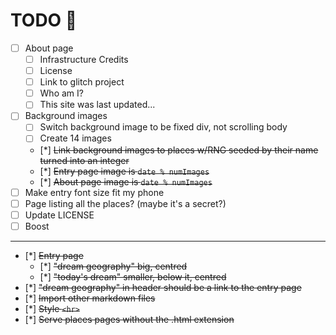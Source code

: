 # TODO 🚧

- [ ] About page
  - [ ] Infrastructure Credits
  - [ ] License
  - [ ] Link to glitch project
  - [ ] Who am I?
  - [ ] This site was last updated...
- [ ] Background images
  - [ ] Switch background image to be fixed div, not scrolling body
  - [ ] Create 14 images
  - [*] ~~Link background images to places w/RNG seeded by their name turned into an integer~~
  - [*] ~~Entry page image is `date % numImages`~~
  - [*] ~~About page image is `date % numImages`~~
- [ ] Make entry font size fit my phone
- [ ] Page listing all the places? (maybe it's a secret?)
- [ ] Update LICENSE
- [ ] Boost

---

- [*] ~~Entry page~~
  - [*] ~~"dream geography" big, centred~~
  - [*] ~~"today's dream" smaller, below it, centred~~
- [*] ~~"dream geography" in header should be a link to the entry page~~
- [*] ~~Import other markdown files~~
- [*] ~~Style `<hr>`~~
- [*] ~~Serve places pages without the .html extension~~

